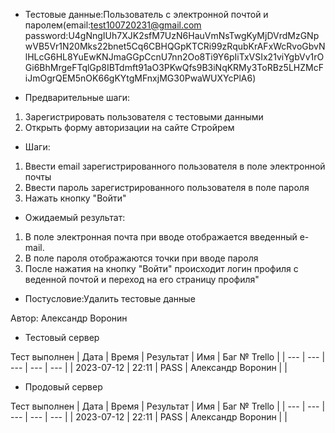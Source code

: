 * Тестовые данные:Пользователь с электронной почтой и паролем(email:test100720231@gmail.com password:U4gNngIUh7XJK2sfM7UzN6HauVmNsTwgKyMjDVrdMzGNpwVB5Vr1N20Mks22bnet5Cq6CBHQGpKTCRi99zRqubKrAFxWcRvoGbvNlHLcG6HL8YuEwKNJmaGGpCcnU7nn2Oo8Ti9Y6pIiTxVSIx21viYgbVv1rOGi6BhMrgeFTqlGp8IBTdmft91aO3PKwQfs9B3iNqKRMy3ToRBz5LHZMcFiJmOgrQEM5nOK66gKYtgMFnxjMG30PwaWUXYcPlA6)


* Предварительные шаги:
1. Зарегистрировать пользователя с тестовыми данными
2. Открыть форму авторизации на сайте Стройрем

* Шаги:
1. Ввести еmail зарегистрированного пользователя в поле электронной почты
2. Ввести пароль зарегистрированного пользователя в поле пароля
3. Нажать кнопку "Войти"


* Ожидаемый результат:
1. В поле электронная почта при вводе отображается введенный e-mail.
2. В поле пароля отображаются точки при вводе пароля
3. После нажатия на кнопку "Войти" происходит логин профиля с веденной почтой и переход на его страницу профиля"


* Постусловие:Удалить тестовые данные

Автор: Александр Воронин

* Тестовый сервер 

Тест выполнен
| Дата | Время | Результат | Имя | Баг № Trello |
| --- | --- | --- | --- | --- |
| 2023-07-12 | 22:11 | PASS | Александр Воронин |  | 

* Продовый сервер

Тест выполнен
| Дата | Время | Результат | Имя | Баг № Trello |
| --- | --- | --- | --- | --- |
| 2023-07-12 | 22:11 | PASS | Александр Воронин |  | 
